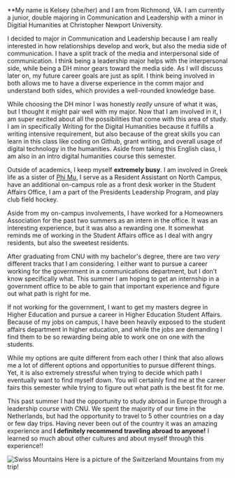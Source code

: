 
**My name is Kelsey (she/her) and I am from Richmond, VA. I am currently a junior, double majoring in Communication and Leadership with a minor in Digitial Humanities at Christopher Newport University.

I decided to major in Communication and Leadership because I am really interested in how relationships develop and work, but also the media side of communication. I have a split track of the media and interpersonal side of communication. I think being a leadership major helps with the interpersonal side, while being a DH minor gears toward the media side. As I will discuss later on, my future career goals are just as split. I think being involved in both allows me to have a diverse experience in the comm major and understand both sides, which provides a well-rounded knowledge base.

While choosing the DH minor I was honestly _really_ unsure of what it was, but I thought it might pair well with my major. Now that I am involved in it, I am super excited about all the possibilities that come with this area of study. I am in specifically Writing for the Digital Humanities because it fulfills a writing intensive requirement, but also because of the great skills you can learn in this class like coding on Github, grant writing, and overall usage of digital technology in the humanities. Aside from taking this English class, I am also in an intro digital humanities course this semester.

Outside of academics, I keep myself **extremely busy**. I am involved in Greek life as a sister of [Phi Mu](https://phimu.org/), I serve as a Resident Assistant on North Campus, have an additional on-campus role as a front desk worker in the Student Affairs Office, I am a part of the Presidents Leadership Program, and play club field hockey.

Aside from my on-campus involvements, I have worked for a Homeowners Association for the past two summers as an intern in the office. It was an interesting experience, but it was also a rewarding one. It somewhat reminds me of working in the Student Affairs office as I deal with angry residents, but also the sweetest residents.

After graduating from CNU with my bachelor's degree, there are two _very_ different tracks that I am considering. I either want to pursue a career working for the government in a communications department, but I don’t know specifically what. This summer I am hoping to get an internship in a government office to be able to gain that important experience and figure out what path is right for me. 

If not working for the government, I want to get my masters degree in Higher Education and pursue a career in Higher Education Student Affairs. Because of my jobs on campus, I have been heavily exposed to the student affairs department in higher education, and while the jobs are demanding I find them to be so rewarding being able to work one on one with the students. 

While my options are quite different from each other I think that also allows me a lot of different options and opportunities to pursue different things. Yet, it is also extremely stressful when trying to decide which path I eventually want to find myself down. You will certainly find me at the career fairs this semester while trying to figure out what path is the best fit for me.

This past summer I had the opportunity to study abroad in Europe through a leadership course with CNU.  We spent the majority of our time in the Netherlands, but had the opportunity to travel to 5 other countries on a day or few day trips. Having never been out of the country it was an amazing experience and **I definitely recommend traveling abroad to anyone!** I learned so much about other cultures and about myself through this experience!! 


![Swiss Mountains](https://kelseyhark.github.io/kelseyharkcnu/images/IMG_7235.jpeg)
Here is a picture of the Switzerland Mountains from my trip!
